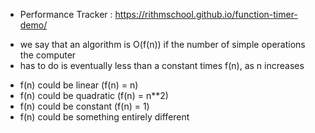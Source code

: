 - Performance Tracker : https://rithmschool.github.io/function-timer-demo/

* we say that an algorithm is O(f(n)) if the number of simple operations the computer
* has to do is eventually less than a constant times f(n), as n increases

- f(n) could be linear (f(n) = n)
- f(n) could be quadratic (f(n) = n\*\*2)
- f(n) could be constant (f(n) = 1)
- f(n) could be something entirely different
